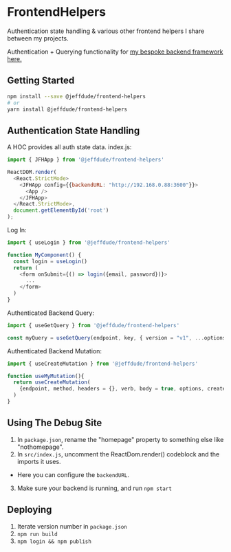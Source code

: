 # FrontendHelpers
Authentication state handling & various other frontend helpers I share between my projects.

Authentication + Querying functionality for [my bespoke backend framework here.](https://github.com/JMKRIDE-USA/Backend)

## Getting Started
```bash
npm install --save @jeffdude/frontend-helpers
# or
yarn install @jeffdude/frontend-helpers
```

## Authentication State Handling
A HOC provides all auth state data.
index.js:
```javascript
import { JFHApp } from '@jeffdude/frontend-helpers'

ReactDOM.render(
  <React.StrictMode>
    <JFHApp config={{backendURL: "http://192.168.0.88:3600"}}>
      <App />
    </JFHApp>
  </React.StrictMode>,
  document.getElementById('root')
);
```

Log In:
```javascript
import { useLogin } from '@jeffdude/frontend-helpers'

function MyComponent() {
  const login = useLogin()
  return (
    <form onSubmit={() => login({email, password})}>
      ...
    </form>
  )
}
```

Authenticated Backend Query: 
```javascript 
import { useGetQuery } from '@jeffdude/frontend-helpers'

const myQuery = useGetQuery(endpoint, key, { version = "v1", ...options });
```

Authenticated Backend Mutation:
```javascript
import { useCreateMutation } from '@jeffdude/frontend-helpers'

function useMyMutation(){
  return useCreateMutation(
    {endpoint, method, headers = {}, verb, body = true, options, createMutationCallOptions}
  )
}
```

## Using The Debug Site

1. In `package.json`, rename the "homepage" property to something else like "nothomepage".
2. In `src/index.js`, uncomment the ReactDom.render() codeblock and the imports it uses.
  - Here you can configure the `backendURL`.
3. Make sure your backend is running, and run `npm start`

## Deploying

1. Iterate version number in `package.json`
2. `npm run build`
3. `npm login && npm publish`